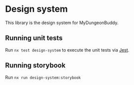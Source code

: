 # Design system

This library is the design system for MyDungeonBuddy.

## Running unit tests

Run `nx test design-system` to execute the unit tests via [Jest](https://jestjs.io).

## Running storybook

Run `nx run design-system:storybook` 

